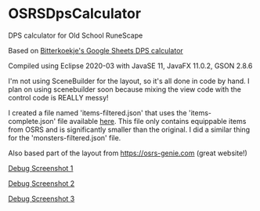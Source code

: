# OSRSDpsCalculator
DPS calculator for Old School RuneScape

Based on [Bitterkoekje's Google Sheets DPS calculator](https://docs.google.com/spreadsheets/d/1wzy1VxNWEAAc0FQyDAdpiFggAfn5U6RGPp2CisAHZW8/edit)

Compiled using Eclipse 2020-03 with JavaSE 11, JavaFX 11.0.2, GSON 2.8.6

I'm not using SceneBuilder for the layout, so it's all done in code by hand.
I plan on using scenebuilder soon because mixing the view code with the control code is REALLY messy!

I created a file named 'items-filtered.json' that uses the 'items-complete.json' file available [here](https://www.osrsbox.com/projects/osrsbox-db/). This file only contains equippable items from OSRS and is significantly smaller than the original. I did a similar thing for the 'monsters-filtered.json' file.

Also based part of the layout from https://osrs-genie.com (great website!)

[Debug Screenshot 1](https://gyazo.com/0474d5887b08171a319888c124198862)

[Debug Screenshot 2](https://gyazo.com/1d7d7c1f984fa2173a4fb88fe9b03dfe)

[Debug Screenshot 3](https://i.gyazo.com/d0108922adab0874a511ea7c3d912cf5.png)
